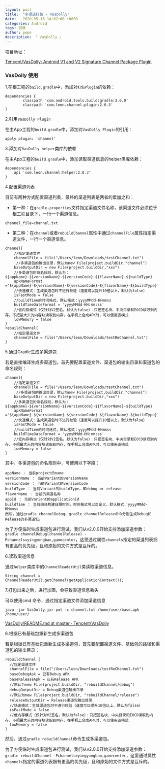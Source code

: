 ```yaml
---
layout: post
title:  "多渠道打包 - VasDolly"
date:   2020-05-16 14:02:00 +0800
categories: Android
tags: 混淆
author: pepe
description: 『 VasDolly 』
---
```


项目地址：

[Tencent/VasDolly: Android V1 and V2 Signature Channel Package Plugin](https://github.com/Tencent/VasDolly)

### VasDolly 使用

1.在根工程的`build.gradle`中，添加对`打包Plugin`的依赖：

```
dependencies {
        classpath 'com.android.tools.build:gradle:3.0.0'
        classpath 'com.leon.channel:plugin:2.0.3'
}
```
2.引用`VasDolly Plugin`

在主App工程的`build.gradle`中，添加对`VasDolly Plugin`的引用：
```
apply plugin: 'channel'
```

3.添加对`VasDolly helper`类库的依赖

在主App工程的`build.gradle`中，添加读取渠道信息的helper类库依赖：

```
dependencies {
    api 'com.leon.channel:helper:2.0.3'
}
```

4.配置渠道列表

目前有两种方式配置渠道列表，最终的渠道列表是两者的累加之和：

* 第一种：在`gradle.properties`文件指定渠道文件名称，该渠道文件必须位于根工程目录下，一行一个渠道信息。

```
channel_file=channel.txt
```

* 第二种：在`channel`或者`rebuildChannel`属性中通过`channelFile`属性指定渠道文件，一行一个渠道信息。
```
channel{
    //指定渠道文件
    channelFile = file("/Users/leon/Downloads/testChannel.txt")
     //多渠道包的输出目录，默认为new File(project.buildDir,"channel")
    baseOutputDir = new File(project.buildDir,"xxx")
    //多渠道包的命名规则，默认为：${appName}-${versionName}-${versionCode}-${flavorName}-${buildType}
    apkNameFormat ='${appName}-${versionName}-${versionCode}-${flavorName}-${buildType}'
    //快速模式：生成渠道包时不进行校验（速度可以提升10倍以上，默认为false）
    isFastMode = false
    //buildTime的时间格式，默认格式：yyyyMMdd-HHmmss
    buildTimeDateFormat = 'yyyyMMdd-HH:mm:ss'
    //低内存模式（仅针对V2签名，默认为false）：只把签名块、中央目录和EOCD读取到内存，不把最大头的内容块读取到内存，在手机上合成APK时，可以使用该模式
    lowMemory = false
}
rebuildChannel{
    //指定渠道文件
    channelFile = file("/Users/leon/Downloads/testReChannel.txt")
}
```

5.通过Gradle生成多渠道包

若是直接编译生成多渠道包，首先要配置渠道文件、渠道包的输出目录和渠道包的命名规则：

```
channel{
    //指定渠道文件
    channelFile = file("/Users/leon/Downloads/testChannel.txt")
     //多渠道包的输出目录，默认为new File(project.buildDir,"channel")
    baseOutputDir = new File(project.buildDir,"xxx")
    //多渠道包的命名规则，默认为：${appName}-${versionName}-${versionCode}-${flavorName}-${buildType}
    apkNameFormat ='${appName}-${versionName}-${versionCode}-${flavorName}-${buildType}'
    //快速模式：生成渠道包时不进行校验（速度可以提升10倍以上，默认为false）
    isFastMode = false
    //buildTime的时间格式，默认格式：yyyyMMdd-HHmmss
    buildTimeDateFormat = 'yyyyMMdd-HH:mm:ss'
    //低内存模式（仅针对V2签名，默认为false）：只把签名块、中央目录和EOCD读取到内存，不把最大头的内容块读取到内存，在手机上合成APK时，可以使用该模式
    lowMemory = false
}
```

其中，多渠道包的命名规则中，可使用以下字段：

```
appName ： 当前project的name
versionName ： 当前Variant的versionName
versionCode ： 当前Variant的versionCode
buildType ： 当前Variant的buildType，即debug or release
flavorName ： 当前的渠道名称
appId ： 当前Variant的applicationId
buildTime ： 当前编译构建日期时间，时间格式可以自定义，默认格式：yyyyMMdd-HHmmss
然后，通过gradle channelDebug、gradle channelRelease命令分别生成Debug和Release的多渠道包。

```

为了方便临时生成渠道包进行测试，我们从v2.0.0开始支持添加渠道参数：`gradle channelDebug(channelRelease) -Pchannels=yingyongbao,gamecenter`，这里通过属性`channels`指定的渠道列表拥有更高的优先级，且和原始的文件方式是互斥的。

6.读取渠道信息

通过`helper`类库中的`ChannelReaderUtil`类读取渠道信息。

```
String channel = ChannelReaderUtil.getChannel(getApplicationContext());
```

7.打包出来之后，进行加固，会导致渠道信息丢失

可以使用cmd 命令，通过指定渠道文件添加渠道信息
```
java -jar VasDolly.jar put -c channel.txt /home/user/base.apk /home/user/
```

[VasDolly/README.md at master · Tencent/VasDolly](https://github.com/Tencent/VasDolly/blob/master/command/README.md)

8.根据已有基础包重新生成多渠道包

若是根据已有基础包重新生成多渠道包，首先要配置渠道文件、基础包的路径和渠道包的输出目录：

```
rebuildChannel {
  //指定渠道文件
  channelFile = file("/Users/leon/Downloads/testReChannel.txt")
  baseDebugApk = 已有Debug APK    
  baseReleaseApk = 已有Release APK
  //默认为new File(project.buildDir, "rebuildChannel/debug")
  debugOutputDir = Debug渠道包输出目录   
  //默认为new File(project.buildDir, "rebuildChannel/release")
  releaseOutputDir = Release渠道包输出目录
  //快速模式：生成渠道包时不进行校验（速度可以提升10倍以上，默认为false）
  isFastMode = false
  //低内存模式（仅针对V2签名，默认为false）：只把签名块、中央目录和EOCD读取到内存，不把最大头的内容块读取到内存，在手机上合成APK时，可以使用该模式
  lowMemory = false
}
```
然后，通过`gradle rebuildChannel`命令生成多渠道包。

为了方便临时生成渠道包进行测试，我们从v2.0.0开始支持添加渠道参数：`gradle rebuildChannel -Pchannels=yingyongbao,gamecenter`，这里通过属性`channels`指定的渠道列表拥有更高的优先级，且和原始的文件方式是互斥的。




